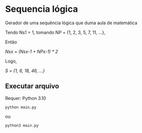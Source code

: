 # Sequencia lógica
Gerador de uma sequência lógica que duma aula de matemática

Tendo Ns1 = 1,
tomando NP = {1, 2, 3, 5, 7, 11, ...},

Então

*Nsx = (Nsx-1 + NPx-1) * 2*

Logo,

*S = {1, 6, 18, 46, ...}*


## Executar arquivo

Requer: Python 3.10

`python main.py`

ou

`python3 main.py`

